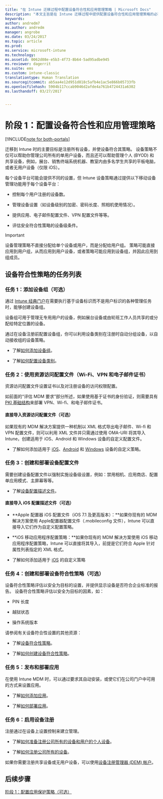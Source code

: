 ```yaml
---
title: "在 Intune 迁移过程中配置设备符合性和应用管理策略 | Microsoft Docs"
description: "本文主旨是在 Intune 迁移过程中提供配置设备符合性和应用管理策略的必要步骤。"
keywords: 
author: andredm7
ms.author: andredm
manager: angrobe
ms.date: 03/24/2017
ms.topic: article
ms.prod: 
ms.service: microsoft-intune
ms.technology: 
ms.assetid: 0062d08e-e5b3-4f73-8b64-5ad95adbe945
ms.reviewer: dagerrit
ms.suite: ems
ms.custom: intune-classic
translationtype: Human Translation
ms.sourcegitcommit: ab5aa4e12d951d818c5afb4e1ac5e866b05733fb
ms.openlocfilehash: 5904b117ccab9046d2afde4a761b4724431a6302
ms.lasthandoff: 03/27/2017


---
```


# <a name="phase-1-configure-device-compliance-and-app-management-policies"></a>阶段 1：配置设备符合性和应用管理策略

[!INCLUDE[note for both-portals](../includes/note-for-both-portals.md)]

迁移到 Intune 时的主要目标是注册所有设备，并使设备符合其策略。 设备策略不仅可以帮助你管理公司所有的单用户设备，而且还可以帮助管理个人 (BYOD) 和共享设备，例如，展台、销售终端系统机器、教室内由多名学生共享的平板电脑，或者无用户设备（仅限 iOS）。

每个设备平台可能会提供不同的设置，但 Intune 设备策略通过提供以下移动设备管理功能用于每个设备平台：

-   控制每个用户注册的设备数。

-   管理设备设置（如设备级别的加密、密码长度、照相机使用情况）。

-   提供应用、电子邮件配置文件、VPN 配置文件等等。

-   评估安全符合性策略的设备级条件。

> [!IMPORTANT]
> 设备管理策略不直接分配给单个设备或用户，而是分配给用户组。 策略可能直接应用到用户组，从而应用到用户设备，或者策略可能应用到设备组，并因此应用到组成员。

## <a name="task-list-for-device-compliance-policies"></a>设备符合性策略的任务列表

### <a name="task-1-add-device-groups-optional"></a>任务 1：添加设备组（可选）

通过 [Intune 经典门户](https://manage.microsoft.com/)在需要执行基于设备标识而不是用户标识的各种管理任务时，能够创建设备组。

设备组可用于管理无专用用户的设备，例如展台设备或由轮班工作人员共享的或分配给特定位置的设备。

通过在设备注册前配置设备组，你可以利用设备类别在注册时自动分组设备，以自动接收组的设备策略。

-   了解[如何添加设备组](https://docs.microsoft.com/intune/get-started/start-with-a-paid-subscription-to-microsoft-intune-step-5)。

-   了解[如何配置设备类别](https://docs.microsoft.com/intune/deploy-use/categorize-devices-with-device-group-mapping-in-microsoft-intune)。

### <a name="task-2-use-resource-access-profiles-wi-fi-vpn-and-email-certificates"></a>任务 2：使用资源访问配置文件（Wi-Fi、VPN 和电子邮件证书）

资源访问配置文件设置证书以及对注册设备的访问权限配置。

如前面的“评估 MDM 要求”部分所述，如果使用基于证书的身份验证，则需要具有[PKI 基础结构](https://docs.microsoft.com/intune/deploy-use/secure-resource-access-with-certificate-profiles)来部署 VPN、Wi-fi、和电子邮件证书。

#### <a name="direct-import-of-resource-access-profiles-optional"></a>直接导入资源访问配置文件（可选）

如果现有的 MDM 解决方案提供一种机制以 XML 格式导出电子邮件、Wi-fi 和 VPN 配置文件，则可以利用 XML 文件并只需通过使用 OMA-URI 将其导入 Intune，创建适用于 iOS、Android 和 Windows 设备的自定义配置文件。

-   了解如何添加适用于 [iOS](https://docs.microsoft.com/intune/deploy-use/ios-policy-settings-in-microsoft-intune)、[Android](https://docs.microsoft.com/intune/deploy-use/android-policy-settings-in-microsoft-intune) 和 [Windows](https://docs.microsoft.com/intune/deploy-use/windows-10-policy-settings-in-microsoft-intune) 设备的自定义策略。

### <a name="task-3-create-and-deploy-device-configuration-profiles"></a>任务 3：创建和部署设备配置文件

需要创建设备配置文件以强制实施设备级设置，例如：禁用相机、应用商店、配置单应用模式、主屏幕等等。

- 了解[设备配置描述文件](https://docs.microsoft.com/intune-azure/configure-devices/how-to-create-device-profiles)。

####  <a name="direct-import-of-ios-configuration-profiles-optional"></a>直接导入 iOS 配置描述文件（可选）

-   **Apple 配置器 iOS 配置文件（iOS 7.1 及更高版本）：**如果你现有的 MDM 解决方案使用 Apple配置器配置文件（.mobileconfig 文件），Intune 可以直接导入它们作为自定义配置策略。

-   **iOS 移动应用程序配置策略：**如果你现有的 MDM 解决方案使用 iOS 移动应用程序配置策略，Intune 可以直接将其导入，前提是它们符合 Apple 针对属性列表指定的 XML 格式。

- 了解如何添加适用于 [iOS](https://docs.microsoft.com/intune/deploy-use/ios-policy-settings-in-microsoft-intune#custom-policy-settings) 的自定义策略

### <a name="task-4-create-and-deploy-device-compliance-policies-optional"></a>任务 4：创建和部署设备符合性策略（可选）

设备符合性策略评估以安全为目标的设置，并提供显示设备是否符合企业标准的报告。 设备符合性策略评估以安全为目标的因素，如：

-   PIN 长度

-   越狱状态

-   操作系统版本

请参阅有关设备符合性设置的其他资源：

-   了解[设备符合性策略](https://docs.microsoft.com/intune/deploy-use/introduction-to-device-compliance-policies-in-microsoft-intune)。

-   了解[如何创建设备符合性策略](https://docs.microsoft.com/intune/deploy-use/create-a-device-compliance-policy-in-microsoft-intune)。

### <a name="task-5-publish-and-deploy-apps"></a>任务 5：发布和部署应用

在使用 Intune MDM 时，可以通过要求其自动安装，或使它们在公司门户中可用的方式来设置应用。

-   了解[如何添加应用](https://docs.microsoft.com/intune/deploy-use/add-apps)。

-   了解[如何部署应用](https://docs.microsoft.com/intune/deploy-use/deploy-apps)。

### <a name="task-6-enable-device-enrollment"></a>任务 6：启用设备注册

注册通过在设备上设置控制来建立管理。

-   了解[如何准备注册公司所有的设备和用户的个人设备](https://docs.microsoft.com/intune/deploy-use/enroll-devices-in-microsoft-intune)。

-   了解[如何注册公司所有的设备](https://docs.microsoft.com/intune/deploy-use/manage-corporate-owned-devices)。

如果你需要注册共享设备或无用户设备，可以使用[设备注册管理器 (DEM) 帐户](https://docs.microsoft.com/intune/deploy-use/enroll-corporate-owned-devices-with-the-device-enrollment-manager-in-microsoft-intune)。

## <a name="next-steps"></a>后续步骤 

[阶段 1：配置应用保护策略（可选）](https://docs.microsoft.com/intune/plan-design/migration-phase1-configure-app-protection-policies)

